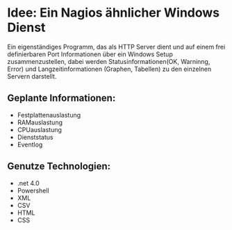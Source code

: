 # Idee: Ein Nagios ähnlicher Windows Dienst #

Ein eigenständiges Programm, das als HTTP Server dient und auf einem frei definierbaren Port Informationen über ein Windows Setup zusammenzustellen, dabei werden Statusinformationen(OK, Warninng, Error) und Langzeitinformationen (Graphen, Tabellen) zu den einzelnen Servern darstellt.

## Geplante Informationen: ##
  * Festplattenauslastung
  * RAMauslastung
  * CPUauslastung
  * Dienststatus
  * Eventlog

## Genutze Technologien: ##
  * .net 4.0
  * Powershell
  * XML
  * CSV
  * HTML
  * CSS